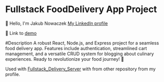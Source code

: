 # Fullstack FoodDelivery App Project
 👋 Hello, I'm Jakub Nowaczek
     [My LinkedIn profile](https://www.linkedin.com/in/jakub-nowaczek-a8b446247/)

 🤖  Link to [demo](https://fooddelivery-app-0yu5.onrender.com/)

#Description
A robust React, Node.js, and Express project for a seamless food delivery app.
Features include authentication, streamlined cart management, and a versatile CRUD system for blogging about culinary experiences.
Ready to revolutionize your food journey! 🥪

Used with [Fullstack_Delivery_Server](https://github.com/hashelefe/Fullstack_FoodDelivery_Server) with from other repository from my profile.
